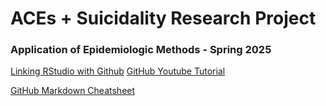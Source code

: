 # ACEs + Suicidality Research Project
### Application of Epidemiologic Methods - Spring 2025

[Linking RStudio with Github](https://happygitwithr.com/rstudio-git-github.html)
[GitHub Youtube Tutorial](https://www.youtube.com/watch?v=S7XpTAnSDL4) 

[GitHub Markdown Cheatsheet](https://github.com/adam-p/markdown-here/wiki/Markdown-Here-Cheatsheet)
